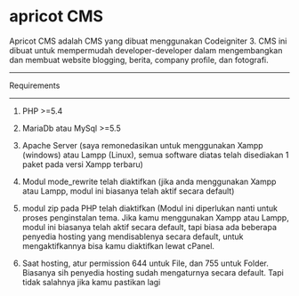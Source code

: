 # apricot CMS

Apricot CMS adalah CMS yang dibuat menggunakan Codeigniter 3.
CMS ini dibuat untuk mempermudah developer-developer dalam mengembangkan dan membuat website blogging, berita, company profile, dan fotografi.

*******************
 Requirements
*******************
1. PHP >=5.4
2. MariaDb atau MySql >=5.5
3. Apache Server
(saya remonedasikan untuk menggunakan Xampp (windows) atau Lampp (Linux), semua software diatas telah disediakan 1 paket pada versi Xampp terbaru)
 
4. Modul mode_rewrite telah diaktifkan (jika anda menggunakan Xampp atau Lampp, modul ini biasanya telah aktif secara default)
5. modul zip pada PHP telah diaktifkan (Modul ini diperlukan nanti untuk proses penginstalan tema. Jika kamu menggunakan Xampp atau Lampp, modul ini biasanya telah aktif secara default, tapi biasa ada beberapa penyedia hosting yang mendisablenya secara default, untuk mengaktifkannya bisa kamu diaktifkan lewat cPanel.
6. Saat hosting, atur permission 644 untuk File, dan 755 untuk Folder. Biasanya sih penyedia hosting sudah mengaturnya secara default. Tapi tidak salahnya jika kamu pastikan lagi
